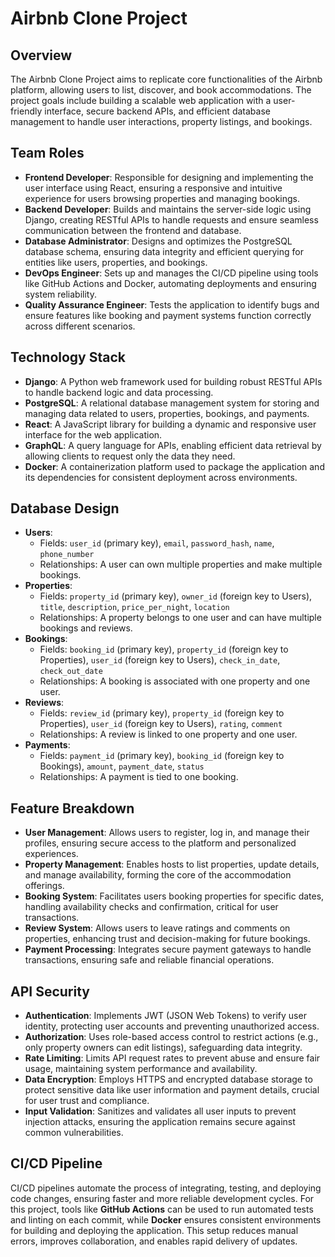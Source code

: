 # Airbnb Clone Project

## Overview
The Airbnb Clone Project aims to replicate core functionalities of the Airbnb platform, allowing users to list, discover, and book accommodations. The project goals include building a scalable web application with a user-friendly interface, secure backend APIs, and efficient database management to handle user interactions, property listings, and bookings.

## Team Roles
- **Frontend Developer**: Responsible for designing and implementing the user interface using React, ensuring a responsive and intuitive experience for users browsing properties and managing bookings.
- **Backend Developer**: Builds and maintains the server-side logic using Django, creating RESTful APIs to handle requests and ensure seamless communication between the frontend and database.
- **Database Administrator**: Designs and optimizes the PostgreSQL database schema, ensuring data integrity and efficient querying for entities like users, properties, and bookings.
- **DevOps Engineer**: Sets up and manages the CI/CD pipeline using tools like GitHub Actions and Docker, automating deployments and ensuring system reliability.
- **Quality Assurance Engineer**: Tests the application to identify bugs and ensure features like booking and payment systems function correctly across different scenarios.

## Technology Stack
- **Django**: A Python web framework used for building robust RESTful APIs to handle backend logic and data processing.
- **PostgreSQL**: A relational database management system for storing and managing data related to users, properties, bookings, and payments.
- **React**: A JavaScript library for building a dynamic and responsive user interface for the web application.
- **GraphQL**: A query language for APIs, enabling efficient data retrieval by allowing clients to request only the data they need.
- **Docker**: A containerization platform used to package the application and its dependencies for consistent deployment across environments.

## Database Design
- **Users**:
  - Fields: `user_id` (primary key), `email`, `password_hash`, `name`, `phone_number`
  - Relationships: A user can own multiple properties and make multiple bookings.
- **Properties**:
  - Fields: `property_id` (primary key), `owner_id` (foreign key to Users), `title`, `description`, `price_per_night`, `location`
  - Relationships: A property belongs to one user and can have multiple bookings and reviews.
- **Bookings**:
  - Fields: `booking_id` (primary key), `property_id` (foreign key to Properties), `user_id` (foreign key to Users), `check_in_date`, `check_out_date`
  - Relationships: A booking is associated with one property and one user.
- **Reviews**:
  - Fields: `review_id` (primary key), `property_id` (foreign key to Properties), `user_id` (foreign key to Users), `rating`, `comment`
  - Relationships: A review is linked to one property and one user.
- **Payments**:
  - Fields: `payment_id` (primary key), `booking_id` (foreign key to Bookings), `amount`, `payment_date`, `status`
  - Relationships: A payment is tied to one booking.

## Feature Breakdown
- **User Management**: Allows users to register, log in, and manage their profiles, ensuring secure access to the platform and personalized experiences.
- **Property Management**: Enables hosts to list properties, update details, and manage availability, forming the core of the accommodation offerings.
- **Booking System**: Facilitates users booking properties for specific dates, handling availability checks and confirmation, critical for user transactions.
- **Review System**: Allows users to leave ratings and comments on properties, enhancing trust and decision-making for future bookings.
- **Payment Processing**: Integrates secure payment gateways to handle transactions, ensuring safe and reliable financial operations.

## API Security
- **Authentication**: Implements JWT (JSON Web Tokens) to verify user identity, protecting user accounts and preventing unauthorized access.
- **Authorization**: Uses role-based access control to restrict actions (e.g., only property owners can edit listings), safeguarding data integrity.
- **Rate Limiting**: Limits API request rates to prevent abuse and ensure fair usage, maintaining system performance and availability.
- **Data Encryption**: Employs HTTPS and encrypted database storage to protect sensitive data like user information and payment details, crucial for user trust and compliance.
- **Input Validation**: Sanitizes and validates all user inputs to prevent injection attacks, ensuring the application remains secure against common vulnerabilities.

## CI/CD Pipeline
CI/CD pipelines automate the process of integrating, testing, and deploying code changes, ensuring faster and more reliable development cycles. For this project, tools like **GitHub Actions** can be used to run automated tests and linting on each commit, while **Docker** ensures consistent environments for building and deploying the application. This setup reduces manual errors, improves collaboration, and enables rapid delivery of updates.
